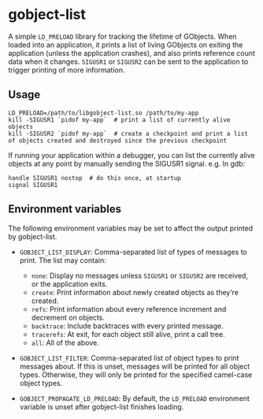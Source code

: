 # gobject-list

A simple `LD_PRELOAD` library for tracking the lifetime of GObjects. When loaded into an application, it prints a list of living GObjects on exiting the application (unless the application crashes), and also prints reference count data when it changes. `SIGUSR1` or `SIGUSR2` can be sent to the application to trigger printing of more information.

## Usage

```
LD_PRELOAD=/path/to/libgobject-list.so /path/to/my-app
kill -SIGUSR1 `pidof my-app`  # print a list of currently alive objects
kill -SIGUSR2 `pidof my-app`  # create a checkpoint and print a list of objects created and destroyed since the previous checkpoint
```

If running your application within a debugger, you can list the currently alive objects at any point by manually sending the SIGUSR1 signal. e.g. In gdb:

```
handle SIGUSR1 nostop  # do this once, at startup
signal SIGUSR1
```

## Environment variables

The following environment variables may be set to affect the output printed by gobject-list.

- `GOBJECT_LIST_DISPLAY`:
	Comma-separated list of types of messages to print. The list may
	contain:
	 - `none`: Display no messages unless `SIGUSR1` or `SIGUSR2` are received, or the application exits.
	 - `create`: Print information about newly created objects as they’re created.
	 - `refs`: Print information about every reference increment and decrement on objects.
	 - `backtrace`: Include backtraces with every printed message.
	 - `tracerefs`: At exit, for each object still alive, print a call tree.
	 - `all`: All of the above.

- `GOBJECT_LIST_FILTER`:
	Comma-separated list of object types to print messages about. If this is unset, messages will be printed for all object types. Otherwise, they will only be printed for the specified camel-case object types.

- `GOBJECT_PROPAGATE_LD_PRELOAD`:
	By default, the `LD_PRELOAD` environment variable is unset after gobject-list finishes loading.
